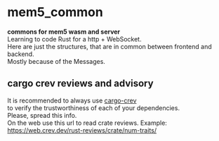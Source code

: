 # mem5_common

[comment]: # (lmake_readme cargo.toml data start)

[comment]: # (lmake_readme cargo.toml data end)  

**commons for mem5 wasm and server**  
Learning to code Rust for a http + WebSocket.  
Here are just the structures, that are in common between frontend and backend.  
Mostly because of the Messages.  

## cargo crev reviews and advisory

It is recommended to always use [cargo-crev](https://github.com/crev-dev/cargo-crev)  
to verify the trustworthiness of each of your dependencies.  
Please, spread this info.  
On the web use this url to read crate reviews. Example:  
<https://web.crev.dev/rust-reviews/crate/num-traits/>  
